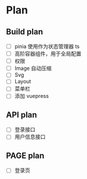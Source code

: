 # Plan

## Build plan

- [ ] pinia 使用作为状态管理器 ts
- [ ] 高阶容器组件，用于全局配置
- [ ] 权限
- [ ] Image 自动压缩
- [ ] Svg
- [ ] Layout
- [ ] 菜单栏
- [ ] 添加 vuepress

## API plan

- [ ] 登录接口
- [ ] 用户信息接口

## PAGE plan

- [ ] 登录页
